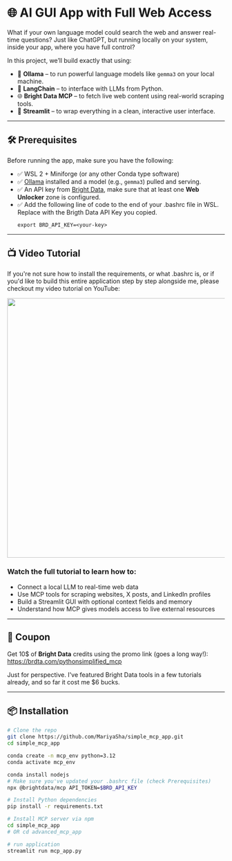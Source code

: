 # 🌐 AI GUI App with Full Web Access

What if your own language model could search the web and answer real-time questions? Just like ChatGPT, but running locally on your system, inside your app, where you have full control? 

In this project, we’ll build exactly that using:

- 🧠 **Ollama** – to run powerful language models like `gemma3` on your local machine.
- 🔗 **LangChain** – to interface with LLMs from Python.
- 🌐 **Bright Data MCP** – to fetch live web content using real-world scraping tools.
- 🎨 **Streamlit** – to wrap everything in a clean, interactive user interface.

---

## 🛠️ Prerequisites

Before running the app, make sure you have the following:

- ✅ WSL 2 + Miniforge (or any other Conda type software)
- ✅ [Ollama](https://ollama.com) installed and a model (e.g., `gemma3`) pulled and serving.
- ✅ An API key from [Bright Data](https://brdta.com/pythonsimplified_mcp), make sure that at least one **Web Unlocker** zone is configured. 
- ✅ Add the following line of code to the end of your .bashrc file in WSL. Replace <your-key> with the Brigth Data API Key you copied.
    ```
    export BRD_API_KEY=<your-key>
    ```
---

## 📺 Video Tutorial

If you're not sure how to install the requirements, or what .bashrc is, or if you'd like to build this entire application step by step alongside me, please checkout my video tutorial on YouTube:

<a href="https://youtu.be/CBVVMhvvbHM"><img src="https://github.com/user-attachments/assets/04bfeed3-c77d-4a11-98dc-dec1aa9449ee" width=600px></a>

### Watch the full tutorial to learn how to:

- Connect a local LLM to real-time web data
- Use MCP tools for scraping websites, X posts, and LinkedIn profiles
- Build a Streamlit GUI with optional context fields and memory
- Understand how MCP gives models access to live external resources

---
## 💸 Coupon
Get 10$ of **Bright Data** credits using the promo link (goes a long way!):
<br>
https://brdta.com/pythonsimplified_mcp

Just for perspective. I've featured Bright Data tools in a few tutorials already, and so far it cost me $6 bucks.

---
## 📦 Installation

```bash
# Clone the repo
git clone https://github.com/MariyaSha/simple_mcp_app.git
cd simple_mcp_app

conda create -n mcp_env python=3.12
conda activate mcp_env

conda install nodejs
# Make sure you've updated your .bashrc file (check Prerequisites)
npx @brightdata/mcp API_TOKEN=$BRD_API_KEY

# Install Python dependencies
pip install -r requirements.txt

# Install MCP server via npm
cd simple_mcp_app
# OR cd advanced_mcp_app

# run application
streamlit run mcp_app.py
```
